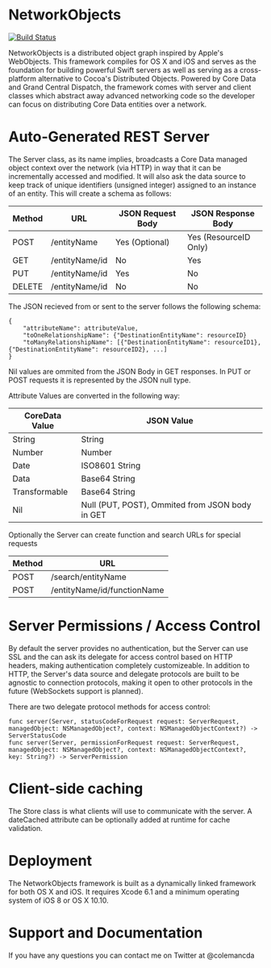 NetworkObjects 
==============
[![Build Status](https://travis-ci.org/colemancda/NetworkObjects.svg?branch=develop)](https://travis-ci.org/colemancda/NetworkObjects)

NetworkObjects is a distributed object graph inspired by Apple's WebObjects. This framework compiles for OS X and iOS and serves as the foundation for building powerful Swift servers as well as serving as a cross-platform alternative to Cocoa's Distributed Objects. Powered by Core Data and Grand Central Dispatch, the framework comes with server and client classes which abstract away advanced networking code so the developer can focus on distributing Core Data entities over a network.

# Auto-Generated REST Server

The Server class, as its name implies, broadcasts a Core Data managed object context over the network (via HTTP) in way that it can be incrementally accessed and modified. It will also ask the data source to keep track of unique identifiers (unsigned integer) assigned to an instance of an entity. This will create a schema as follows:

|Method  |URL				|JSON Request Body|JSON Response Body   |
|--------|------------------|-----------------|---------------------|
|POST    |/entityName		|Yes (Optional)   |Yes (ResourceID Only)|
|GET     |/entityName/id	|No               |Yes                  |
|PUT     |/entityName/id	|Yes              |No                   |
|DELETE  |/entityName/id	|No               |No                   |

The JSON recieved from or sent to the server follows the following schema:

```
{
    "attributeName": attributeValue,
    "toOneRelationshipName": {"DestinationEntityName": resourceID}
    "toManyRelationshipName": [{"DestinationEntityName": resourceID1}, {"DestinationEntityName": resourceID2}, ...]
}
```

Nil values are ommited from the JSON Body in GET responses. In PUT or POST requests it is represented by the JSON null type.

Attribute Values are converted in the following way:

|CoreData Value|JSON Value    |
|--------------|--------------|
|String        |String        |
|Number        |Number        |
|Date          |ISO8601 String|
|Data          |Base64 String |
|Transformable |Base64 String |
|Nil           |Null (PUT, POST), Ommited from JSON body in GET|

Optionally the Server can create function and search URLs for special requests

|Method  |URL				 									|
|--------|----------------------------|
|POST    |/search/entityName					|
|POST    |/entityName/id/functionName	|

# Server Permissions / Access Control

By default the server provides no authentication, but the Server can use SSL and the can ask its delegate for access control based on HTTP headers, making authentication completely customizeable. In addition to HTTP, the Server's data source and delegate protocols are built to be agnostic to connection protocols, making it open to other protocols in the future (WebSockets support is planned).

There are two delegate protocol methods for access control:

    func server(Server, statusCodeForRequest request: ServerRequest, managedObject: NSManagedObject?, context: NSManagedObjectContext?) -> ServerStatusCode
    func server(Server, permissionForRequest request: ServerRequest, managedObject: NSManagedObject?, context: NSManagedObjectContext?, key: String?) -> ServerPermission

# Client-side caching

The Store class is what clients will use to communicate with the server. A dateCached attribute can be optionally added at runtime for cache validation.

# Deployment

The NetworkObjects framework is built as a dynamically linked framework for both OS X and iOS. It requires Xcode 6.1 and a minimum operating system of iOS 8 or OS X 10.10.

# Support and Documentation

If you have any questions you can contact me on Twitter at @colemancda

